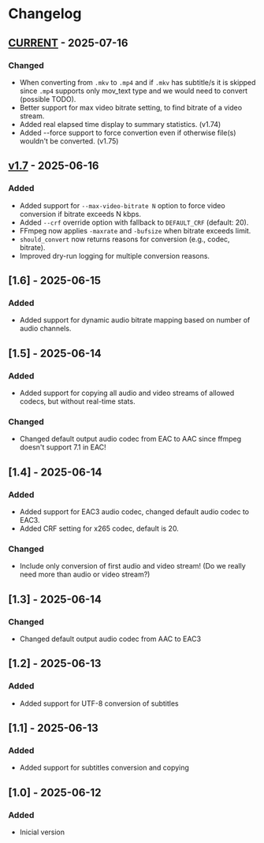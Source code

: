 # Changelog

## [CURRENT](https://github.com/tomaz1/ffmpeg_convert) - 2025-07-16
### Changed
- When converting from `.mkv` to `.mp4` and if `.mkv` has subtitle/s it is skipped since `.mp4` supports only mov_text type and we would need to convert (possible TODO).
- Better support for max video bitrate setting, to find bitrate of a video stream.
- Added real elapsed time display to summary statistics. (v1.74)
- Added --force support to force convertion even if otherwise file(s) wouldn't be converted. (v1.75)

## [v1.7](https://github.com/tomaz1/ffmpeg_convert/releases/tag/v1.7) - 2025-06-16
### Added
- Added support for `--max-video-bitrate N` option to force video conversion if bitrate exceeds N kbps.
- Added `--crf` override option with fallback to `DEFAULT_CRF` (default: 20).
- FFmpeg now applies `-maxrate` and `-bufsize` when bitrate exceeds limit.
- `should_convert` now returns reasons for conversion (e.g., codec, bitrate).
- Improved dry-run logging for multiple conversion reasons.

## [1.6] - 2025-06-15
### Added
- Added support for dynamic audio bitrate mapping based on number of audio channels.

## [1.5] - 2025-06-14
### Added
- Added support for copying all audio and video streams of allowed codecs, but without real-time stats.

### Changed
- Changed default output audio codec from EAC to AAC since ffmpeg doesn't support 7.1 in EAC!

## [1.4] - 2025-06-14
### Added
- Added support for EAC3 audio codec, changed default audio codec to EAC3.
- Added CRF setting for x265 codec, default is 20.

### Changed
- Include only conversion of first audio and video stream! (Do we really need more than audio or video stream?)

## [1.3] - 2025-06-14
### Changed
- Changed default output audio codec from AAC to EAC3

## [1.2] - 2025-06-13
### Added
- Added support for UTF-8 conversion of subtitles

## [1.1] - 2025-06-13
### Added
- Added support for subtitles conversion and copying

## [1.0] - 2025-06-12
### Added
- Inicial version
